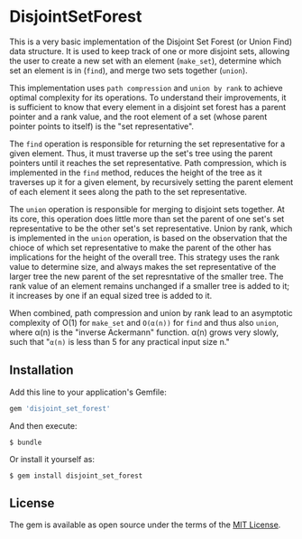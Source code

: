 # DisjointSetForest

This is a very basic implementation of the Disjoint Set Forest (or Union Find) data structure. It is used to keep track of one or more disjoint sets, allowing the user to create a new set with an element (`make_set`), determine which set an element is in (`find`), and merge two sets together (`union`).

This implementation uses `path compression` and `union by rank` to achieve optimal complexity for its operations. To understand their improvements, it is sufficient to know that every element in a disjoint set forest has a parent pointer and a rank value, and the root element of a set (whose parent pointer points to itself) is the "set representative".

The `find` operation is responsible for returning the set representative for a given element. Thus, it must traverse up the set's tree using the parent pointers until it reaches the set representative. Path compression, which is implemented in the `find` method, reduces the height of the tree as it traverses up it for a given element, by recursively setting the parent element of each element it sees along the path to the set representative.

The `union` operation is responsible for merging to disjoint sets together. At its core, this operation does little more than set the parent of one set's set representative to be the other set's set representative. Union by rank, which is implemented in the `union` operation, is based on the observation that the chioce of which set representative to make the parent of the other has implications for the height of the overall tree. This strategy uses the rank value to determine size, and always makes the set representative of the larger tree the new parent of the set represntative of the smaller tree. The rank value of an element remains unchanged if a smaller tree is added to it; it increases by one if an equal sized tree is added to it.

When combined, path compression and union by rank lead to an asymptotic complexity of O(1) for `make_set` and `O(α(n))` for `find` and thus also `union`, where α(n) is the "inverse Ackermann" function. α(n) grows very slowly, such that "`α(n)` is less than 5 for any practical input size n."

## Installation

Add this line to your application's Gemfile:

```ruby
gem 'disjoint_set_forest'
```

And then execute:

    $ bundle

Or install it yourself as:

    $ gem install disjoint_set_forest

## License

The gem is available as open source under the terms of the [MIT License](https://opensource.org/licenses/MIT).